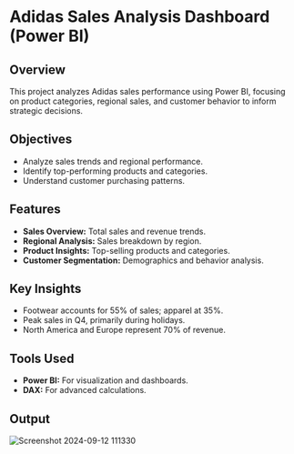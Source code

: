 # Adidas Sales Analysis Dashboard (Power BI)

## Overview
This project analyzes Adidas sales performance using Power BI, focusing on product categories, regional sales, and customer behavior to inform strategic decisions.

## Objectives
- Analyze sales trends and regional performance.
- Identify top-performing products and categories.
- Understand customer purchasing patterns.

## Features
- **Sales Overview:** Total sales and revenue trends.
- **Regional Analysis:** Sales breakdown by region.
- **Product Insights:** Top-selling products and categories.
- **Customer Segmentation:** Demographics and behavior analysis.

## Key Insights
- Footwear accounts for 55% of sales; apparel at 35%.
- Peak sales in Q4, primarily during holidays.
- North America and Europe represent 70% of revenue.

## Tools Used
- **Power BI:** For visualization and dashboards.
- **DAX:** For advanced calculations.





## Output
![Screenshot 2024-09-12 111330](https://github.com/user-attachments/assets/e4eebb00-3f23-42cb-ae2b-7dee231af817)
